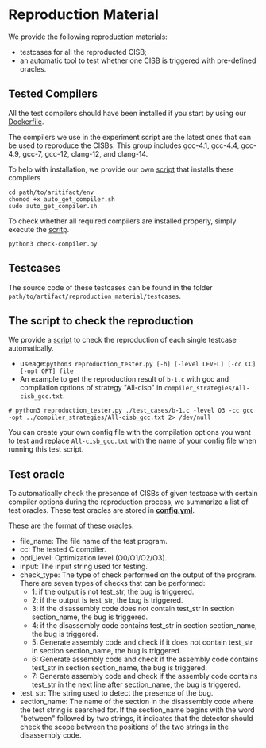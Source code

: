 # Reproduction Material

We provide the following reproduction materials:
- testcases for all the reproducted CISB;
- an automatic tool to test whether one CISB is triggered with pre-defined oracles.

## Tested Compilers 

All the test compilers should have been installed if you start by 
using our [Dockerfile](../env/Dockerfile).

The compilers we use in the experiment script are the latest ones that can be 
used to reproduce the CISBs. This group includes 
gcc-4.1, gcc-4.4, gcc-4.9, gcc-7, gcc-12, clang-12, and clang-14.

To help with installation, we provide our own [script](../env/auto_get_compiler.sh) 
that installs these compilers
   ```
cd path/to/aritifact/env
chomod +x auto_get_compiler.sh
sudo auto_get_compiler.sh
```

To check whether all required compilers are installed properly, simply
execute the [scritp](../check-compiler.py).
```
python3 check-compiler.py
```
## Testcases
The source code of these testcases can be found in the folder 
`path/to/artifact/reproduction_material/testcases`.

## The script to check the reproduction

We provide a [script](./reproduction_tester.py) to check the reproduction of each 
single testcase automatically.
- useage:`python3 reproduction_tester.py [-h] [-level LEVEL] [-cc CC] [-opt OPT] file`
- An example to get the reproduction result of `b-1.c` with gcc and compilation options of strategy
"All-cisb" in `compiler_strategies/All-cisb_gcc.txt`.
```
# python3 reproduction_tester.py ./test_cases/b-1.c -level O3 -cc gcc -opt ../compiler_strategies/All-cisb_gcc.txt 2> /dev/null
```
You can create your own config file with the compilation options you want to test and replace `All-cisb_gcc.txt` with the name of your config file when running this test script.

## Test oracle

To automatically check the presence of CISBs of given testcase with certain compiler 
options during the reproduction process, we summarize a list of test oracles.
These test oracles are stored in [**config.yml**](./config.yml).

These are the format of these oracles:
- file_name: The file name of the test program.
- cc: The tested C compiler.
- opti_level: Optimization level (O0/O1/O2/O3).
- input: The input string used for testing.
- check_type: The type of check performed on the output of the program. There are seven types of checks that can be performed:
  - 1: if the output is not test_str, the bug is triggered.
  - 2: if the output is test_str, the bug is triggered.
  - 3: if the disassembly code does not contain test_str in section section_name, the bug is triggered.
  - 4: if the disassembly code contains test_str in section section_name, the bug is triggered.
  - 5: Generate assembly code and check if it does not contain test_str in section section_name, the bug is triggered.
  - 6: Generate assembly code and check if the assembly code contains test_str in section section_name, the bug is triggered.
  - 7: Generate assembly code and check if the assembly code contains test_str in the next line after section_name, the bug is triggered.
- test_str: The string used to detect the presence of the bug.
- section_name: The name of the section in the disassembly code where the test string is searched for. 
  If the section_name begins with the word "between" followed by two strings, it indicates that the
  detector should check the scope between the positions of the two strings in the disassembly code.
